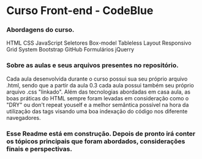 # Curso Front-end - CodeBlue

### Abordagens do curso.
HTML
CSS
JavaScript
Seletores
Box-model
Tableless
Layout Responsivo
Grid System
Bootstrap
GitHub
Formulários
jQuerry

### Sobre as aulas e seus arquivos presentes no repositório.
Cada aula desenvolvida durante o curso possui sua seu próprio arquivo .html, sendo que a partir da aula 0.3 cada aula possui também seu próprio arquivo .css "linkado". Além das tecnologias abordadas em casa aula, as boas práticas do HTML sempre foram levadas em consideração como o "DRY" ou don't repeat youself e a melhor semântica possível na hora da utilização das tags visando uma boa indexação do código nos diferente navegadores.

### Esse Readme está em construção. Depois de pronto irá conter os tópicos principais que foram abordados, considerações finais e perspectivas.
